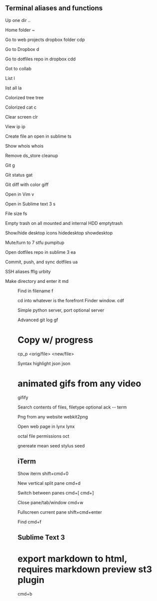 ## Terminal aliases and functions

Up one dir
..

Home folder
~

Go to web projects dropbox folder
cdp

Go to Dropbox
d

Go to dotfiles repo in dropbox
cdd

Got to collab


List 
l

list all
la

Colorized tree
tree

Colorized cat
c <file>

Clear screen
clr

View ip
ip

Create file an open in sublime
ts <filename>

Show whois
whois <site>

Remove ds_store
cleanup

Git
g

Git status
gat

Git diff with color
giff

Open in Vim
v

Open in Sublime text 3
s

File size
fs <file>

Empty trash on all mounted and internal HDD
emptytrash

Show/hide desktop icons
hidedesktop
showdesktop

Mute/turn to 7
stfu
pumpitup

Open dotfiles repo in sublime 3
ea

Commit, push, and sync dotfiles
ua

SSH aliases
fflg
urbity

Make directory and enter it
md <dir>

Find in filename
f <term>

cd into whatever is the forefront Finder window.
cdf

Simple python server, port optional
server <port>

Advanced git log
gf

# Copy w/ progress
cp_p <orig/file> <new/file>

Syntax highlight json
json <file>

# animated gifs from any video
gifify <file>

Search contents of files, filetype optional
ack --<filetype> term

Png from any website
webkit2png <url>

Open web page in lynx
lynx <url>


octal file permissions
oct <file>

gnereate mean seed stylus
seed <app-name>




## iTerm

Show iterm
shift+cmd+0

New vertical split pane
cmd+d

Switch between panes
cmd+[
cmd+]

Close pane/tab/window
cmd+w

Fullscreen current pane
shift+cmd+enter

Find
cmd+f




## Sublime Text 3

# export markdown to html, requires markdown preview st3 plugin
cmd+b
